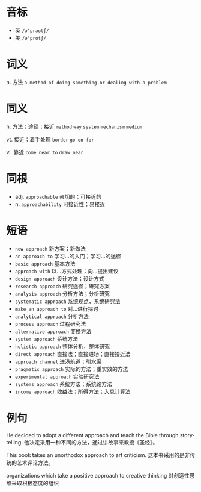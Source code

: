 # 音标

- 英 `/ə'prəʊtʃ/`
- 美 `/ə'protʃ/`

# 词义

n. 方法
`a method of doing something or dealing with a problem`

# 同义

n. 方法；途径；接近
`method` `way` `system` `mechanism` `medium`

vt. 接近；着手处理
`border` `go on for`

vi. 靠近
`come near to` `draw near`

# 同根

- adj. `approachable` 亲切的；可接近的
- n. `approachability` 可接近性；易接近

# 短语

- `new approach` 新方案；新做法
- `an approach to` 学习...的入门；学习...的途径
- `basic approach` 基本方法
- `approach with` 以…方式处理；向…提出建议
- `design approach` 设计方法；设计方式
- `research approach` 研究途径；研究方案
- `analysis approach` 分析方法；分析研究
- `systematic approach` 系统观点，系统研究法
- `make an approach to` 对…进行探讨
- `analytical approach` 分析方法
- `process approach` 过程研究法
- `alternative approach` 变换方法
- `system approach` 系统方法
- `holistic approach` 整体分析，整体研究
- `direct approach` 直接法；直接进场；直接接近法
- `approach channel` 进港航道；引水渠
- `pragmatic approach` 实际的方法；重实效的方法
- `experimental approach` 实验研究法
- `systems approach` 系统方法；系统论方法
- `income approach` 收益法；所得方法；入息计算法

# 例句

He decided to adopt a different approach and teach the Bible through story-telling.
他决定采用一种不同的方法，通过讲故事来教授《圣经》。

This book takes an unorthodox approach to art criticism.
这本书采用的是非传统的艺术评论方法。

organizations which take a positive approach to creative thinking
对创造性思维采取积极态度的组织


